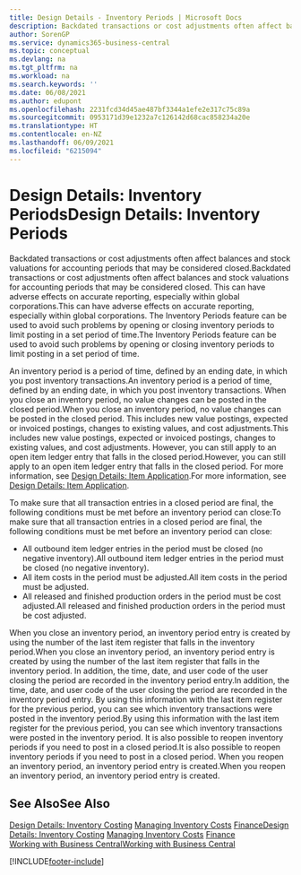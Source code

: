 ```yaml
---
title: Design Details - Inventory Periods | Microsoft Docs
description: Backdated transactions or cost adjustments often affect balances and stock valuations for accounting periods that may be considered closed. This can have adverse effects on accurate reporting, especially within global corporations. The Inventory Periods feature can be used to avoid such problems by opening or closing inventory periods to limit posting in a set period of time.
author: SorenGP
ms.service: dynamics365-business-central
ms.topic: conceptual
ms.devlang: na
ms.tgt_pltfrm: na
ms.workload: na
ms.search.keywords: ''
ms.date: 06/08/2021
ms.author: edupont
ms.openlocfilehash: 2231fcd34d45ae487bf3344a1efe2e317c75c89a
ms.sourcegitcommit: 0953171d39e1232a7c126142d68cac858234a20e
ms.translationtype: HT
ms.contentlocale: en-NZ
ms.lasthandoff: 06/09/2021
ms.locfileid: "6215094"
---
```

# <a name="design-details-inventory-periods"></a><span data-ttu-id="27fbf-105">Design Details: Inventory Periods</span><span class="sxs-lookup"><span data-stu-id="27fbf-105">Design Details: Inventory Periods</span></span>
<span data-ttu-id="27fbf-106">Backdated transactions or cost adjustments often affect balances and stock valuations for accounting periods that may be considered closed.</span><span class="sxs-lookup"><span data-stu-id="27fbf-106">Backdated transactions or cost adjustments often affect balances and stock valuations for accounting periods that may be considered closed.</span></span> <span data-ttu-id="27fbf-107">This can have adverse effects on accurate reporting, especially within global corporations.</span><span class="sxs-lookup"><span data-stu-id="27fbf-107">This can have adverse effects on accurate reporting, especially within global corporations.</span></span> <span data-ttu-id="27fbf-108">The Inventory Periods feature can be used to avoid such problems by opening or closing inventory periods to limit posting in a set period of time.</span><span class="sxs-lookup"><span data-stu-id="27fbf-108">The Inventory Periods feature can be used to avoid such problems by opening or closing inventory periods to limit posting in a set period of time.</span></span>  

 <span data-ttu-id="27fbf-109">An inventory period is a period of time, defined by an ending date, in which you post inventory transactions.</span><span class="sxs-lookup"><span data-stu-id="27fbf-109">An inventory period is a period of time, defined by an ending date, in which you post inventory transactions.</span></span> <span data-ttu-id="27fbf-110">When you close an inventory period, no value changes can be posted in the closed period.</span><span class="sxs-lookup"><span data-stu-id="27fbf-110">When you close an inventory period, no value changes can be posted in the closed period.</span></span> <span data-ttu-id="27fbf-111">This includes new value postings, expected or invoiced postings, changes to existing values, and cost adjustments.</span><span class="sxs-lookup"><span data-stu-id="27fbf-111">This includes new value postings, expected or invoiced postings, changes to existing values, and cost adjustments.</span></span> <span data-ttu-id="27fbf-112">However, you can still apply to an open item ledger entry that falls in the closed period.</span><span class="sxs-lookup"><span data-stu-id="27fbf-112">However, you can still apply to an open item ledger entry that falls in the closed period.</span></span> <span data-ttu-id="27fbf-113">For more information, see [Design Details: Item Application](design-details-item-application.md).</span><span class="sxs-lookup"><span data-stu-id="27fbf-113">For more information, see [Design Details: Item Application](design-details-item-application.md).</span></span>  

 <span data-ttu-id="27fbf-114">To make sure that all transaction entries in a closed period are final, the following conditions must be met before an inventory period can close:</span><span class="sxs-lookup"><span data-stu-id="27fbf-114">To make sure that all transaction entries in a closed period are final, the following conditions must be met before an inventory period can close:</span></span>  

-   <span data-ttu-id="27fbf-115">All outbound item ledger entries in the period must be closed (no negative inventory).</span><span class="sxs-lookup"><span data-stu-id="27fbf-115">All outbound item ledger entries in the period must be closed (no negative inventory).</span></span>  
-   <span data-ttu-id="27fbf-116">All item costs in the period must be adjusted.</span><span class="sxs-lookup"><span data-stu-id="27fbf-116">All item costs in the period must be adjusted.</span></span>  
-   <span data-ttu-id="27fbf-117">All released and finished production orders in the period must be cost adjusted.</span><span class="sxs-lookup"><span data-stu-id="27fbf-117">All released and finished production orders in the period must be cost adjusted.</span></span>  

 <span data-ttu-id="27fbf-118">When you close an inventory period, an inventory period entry is created by using the number of the last item register that falls in the inventory period.</span><span class="sxs-lookup"><span data-stu-id="27fbf-118">When you close an inventory period, an inventory period entry is created by using the number of the last item register that falls in the inventory period.</span></span> <span data-ttu-id="27fbf-119">In addition, the time, date, and user code of the user closing the period are recorded in the inventory period entry.</span><span class="sxs-lookup"><span data-stu-id="27fbf-119">In addition, the time, date, and user code of the user closing the period are recorded in the inventory period entry.</span></span> <span data-ttu-id="27fbf-120">By using this information with the last item register for the previous period, you can see which inventory transactions were posted in the inventory period.</span><span class="sxs-lookup"><span data-stu-id="27fbf-120">By using this information with the last item register for the previous period, you can see which inventory transactions were posted in the inventory period.</span></span> <span data-ttu-id="27fbf-121">It is also possible to reopen inventory periods if you need to post in a closed period.</span><span class="sxs-lookup"><span data-stu-id="27fbf-121">It is also possible to reopen inventory periods if you need to post in a closed period.</span></span> <span data-ttu-id="27fbf-122">When you reopen an inventory period, an inventory period entry is created.</span><span class="sxs-lookup"><span data-stu-id="27fbf-122">When you reopen an inventory period, an inventory period entry is created.</span></span>  

## <a name="see-also"></a><span data-ttu-id="27fbf-123">See Also</span><span class="sxs-lookup"><span data-stu-id="27fbf-123">See Also</span></span>  
 <span data-ttu-id="27fbf-124">[Design Details: Inventory Costing](design-details-inventory-costing.md) [Managing Inventory Costs](finance-manage-inventory-costs.md) [Finance](finance.md)</span><span class="sxs-lookup"><span data-stu-id="27fbf-124">[Design Details: Inventory Costing](design-details-inventory-costing.md) [Managing Inventory Costs](finance-manage-inventory-costs.md) [Finance](finance.md)</span></span>  
 [<span data-ttu-id="27fbf-125">Working with Business Central</span><span class="sxs-lookup"><span data-stu-id="27fbf-125">Working with Business Central</span></span>](ui-work-product.md)


[!INCLUDE[footer-include](includes/footer-banner.md)]